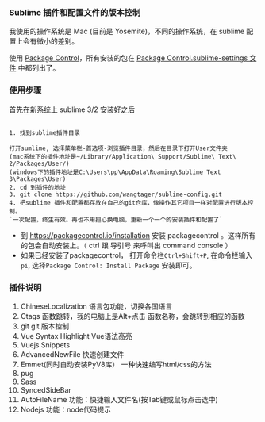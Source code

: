 ### Sublime 插件和配置文件的版本控制

我使用的操作系统是 Mac (目前是 Yosemite)，不同的操作系统，在 sublime
配置上会有微小的差别。

使用 [Package
Control](https://packagecontrol.io/installation)，所有安装的包在 [Package
Control.sublime-settings 文件](https://github.com/wangtager/sublime-config/blob/master/Package%20Control.sublime-settings)
 中都列出了。



### 使用步骤

首先在新系统上 sublime 3/2 安装好之后

```console

1. 找到sublime插件目录

打开sumlime, 选择菜单栏-首选项-浏览插件目录，然后在目录下打开User文件夹
(mac系统下的插件地址是~/Library/Application\ Support/Sublime\ Text\ 2/Packages/User/)
(windows下的插件地址是C:\Users\pp\AppData\Roaming\Sublime Text 3\Packages\User)
2. cd 到插件的地址
3. git clone https://github.com/wangtager/sublime-config.git
4. 把sublime 插件和配置都存放在自己的git仓库，像操作其它项目一样对配置进行版本控制。
`一次配置，终生有效。再也不用担心换电脑，重新一个一个的安装插件和配置了`

```

- 到 https://packagecontrol.io/installation 安装 packagecontrol 。这样所有的包会自动安装上。（ ctrl 跟 导引号 来呼叫出 command console ）
- 如果已经安装了packagecontrol， 打开命令栏`Ctrl+Shift+P`, 在命令栏输入`pi`, 选择`Package Control: Install Package` 安装即可。

### 插件说明
1. ChineseLocalization
  语言包功能，切换各国语言
2. Ctags
  函数跳转，我的电脑上是Alt+点击 函数名称，会跳转到相应的函数
3. git
  git 版本控制
4. Vue Syntax Highlight
  Vue语法高亮
5. Vuejs Snippets
6. AdvancedNewFile
  快速创建文件
7. Emmet(同时自动安装PyV8库）
  一种快速编写html/css的方法
8. pug
9. Sass
10. SyncedSideBar
11. AutoFileName
功能：快捷输入文件名(按Tab键或鼠标点击选中)
12. Nodejs
功能：node代码提示







